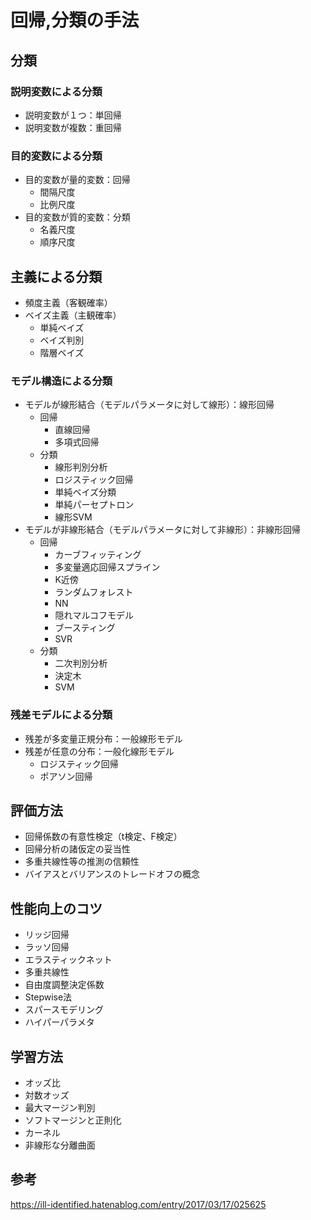 # 回帰,分類の手法

## 分類

### 説明変数による分類

- 説明変数が１つ：単回帰
- 説明変数が複数：重回帰

### 目的変数による分類

- 目的変数が量的変数：回帰
  - 間隔尺度
  - 比例尺度
- 目的変数が質的変数：分類
  - 名義尺度
  - 順序尺度

## 主義による分類

- 頻度主義（客観確率）
- ベイズ主義（主観確率）
  - 単純ベイズ
  - ベイズ判別
  - 階層ベイズ

### モデル構造による分類

- モデルが線形結合（モデルパラメータに対して線形）：線形回帰
  - 回帰
    - 直線回帰
    - 多項式回帰
  - 分類
    - 線形判別分析
    - ロジスティック回帰
    - 単純ベイズ分類
    - 単純パーセプトロン
    - 線形SVM
- モデルが非線形結合（モデルパラメータに対して非線形）：非線形回帰
  - 回帰
    - カーブフィッティング
    - 多変量適応回帰スプライン
    - K近傍
    - ランダムフォレスト
    -	NN
    - 隠れマルコフモデル
    - ブースティング
    - SVR
  - 分類
    - 二次判別分析
    - 決定木
    - SVM

### 残差モデルによる分類

- 残差が多変量正規分布：一般線形モデル
- 残差が任意の分布：一般化線形モデル
  - ロジスティック回帰
  - ポアソン回帰

## 評価方法

- 回帰係数の有意性検定（t検定、F検定）
- 回帰分析の諸仮定の妥当性
- 多重共線性等の推測の信頼性
- バイアスとバリアンスのトレードオフの概念

## 性能向上のコツ

- リッジ回帰
- ラッソ回帰
- エラスティックネット
- 多重共線性
- 自由度調整決定係数
- Stepwise法
- スパースモデリング
- ハイパーパラメタ

## 学習方法

- オッズ比
- 対数オッズ
- 最大マージン判別
- ソフトマージンと正則化
- カーネル
- 非線形な分離曲面

## 参考

https://ill-identified.hatenablog.com/entry/2017/03/17/025625


